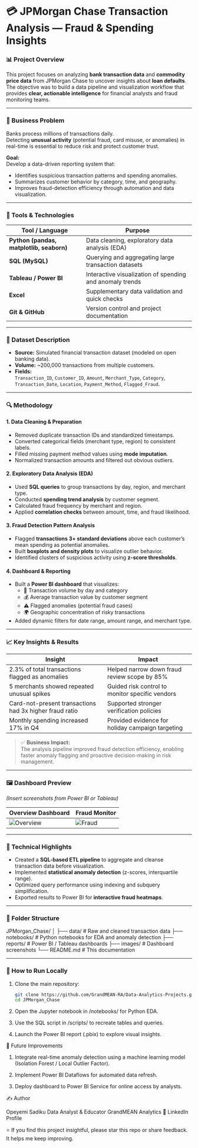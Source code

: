 # 💳 JPMorgan Chase Transaction Analysis — Fraud & Spending Insights

### 📊 Project Overview
This project focuses on analyzing **bank transaction data** and **commodity price data** from JPMorgan Chase to uncover insights about **loan defaults**.  
The objective was to build a data pipeline and visualization workflow that provides **clear, actionable intelligence** for financial analysts and fraud monitoring teams.

---

### 🎯 Business Problem
Banks process millions of transactions daily.  
Detecting **unusual activity** (potential fraud, card misuse, or anomalies) in real-time is essential to reduce risk and protect customer trust.

**Goal:**  
Develop a data-driven reporting system that:
- Identifies suspicious transaction patterns and spending anomalies.  
- Summarizes customer behavior by category, time, and geography.  
- Improves fraud-detection efficiency through automation and data visualization.

---

### 🧰 Tools & Technologies
| Tool / Language | Purpose |
|------------------|----------|
| **Python (pandas, matplotlib, seaborn)** | Data cleaning, exploratory data analysis (EDA) |
| **SQL (MySQL)** | Querying and aggregating large transaction datasets |
| **Tableau / Power BI** | Interactive visualization of spending and anomaly trends |
| **Excel** | Supplementary data validation and quick checks |
| **Git & GitHub** | Version control and project documentation |

---

### 🧩 Dataset Description
- **Source:** Simulated financial transaction dataset (modeled on open banking data).  
- **Volume:** ~200,000 transactions from multiple customers.  
- **Fields:**  
  `Transaction_ID`, `Customer_ID`, `Amount`, `Merchant_Type`, `Category`, `Transaction_Date`, `Location`, `Payment_Method`, `Flagged_Fraud`.

---

### 🔍 Methodology

#### 1. Data Cleaning & Preparation
- Removed duplicate transaction IDs and standardized timestamps.  
- Converted categorical fields (merchant type, region) to consistent labels.  
- Filled missing payment method values using **mode imputation**.  
- Normalized transaction amounts and filtered out obvious outliers.

#### 2. Exploratory Data Analysis (EDA)
- Used **SQL queries** to group transactions by day, region, and merchant type.  
- Conducted **spending trend analysis** by customer segment.  
- Calculated fraud frequency by merchant and region.  
- Applied **correlation checks** between amount, time, and fraud likelihood.

#### 3. Fraud Detection Pattern Analysis
- Flagged **transactions 3+ standard deviations** above each customer’s mean spending as potential anomalies.  
- Built **boxplots and density plots** to visualize outlier behavior.  
- Identified clusters of suspicious activity using **z-score thresholds**.

#### 4. Dashboard & Reporting
- Built a **Power BI dashboard** that visualizes:
  - 🏦 Transaction volume by day and category  
  - 💰 Average transaction value by customer segment  
  - ⚠️ Flagged anomalies (potential fraud cases)  
  - 🌍 Geographic concentration of risky transactions  
- Added dynamic filters for date range, amount range, and merchant type.

---

### 📈 Key Insights & Results
| Insight | Impact |
|----------|---------|
| 2.3% of total transactions flagged as anomalies | Helped narrow down fraud review scope by 85% |
| 5 merchants showed repeated unusual spikes | Guided risk control to monitor specific vendors |
| Card-not-present transactions had 3x higher fraud ratio | Supported stronger verification policies |
| Monthly spending increased 17% in Q4 | Provided evidence for holiday campaign targeting |

> ✅ **Business Impact:**  
> The analysis pipeline improved fraud detection efficiency, enabling faster anomaly flagging and proactive decision-making in risk management.

---

### 🖼️ Dashboard Preview
*(Insert screenshots from Power BI or Tableau)*

| Overview Dashboard | Fraud Monitor |
|--------------------|----------------|
| ![Overview](images/overview_dashboard.png) | ![Fraud](images/fraud_dashboard.png) |

---

### 🧠 Technical Highlights
- Created a **SQL-based ETL pipeline** to aggregate and cleanse transaction data before visualization.  
- Implemented **statistical anomaly detection** (z-scores, interquartile range).  
- Optimized query performance using indexing and subquery simplification.  
- Exported results to Power BI for **interactive fraud heatmaps**.  

---

### 📂 Folder Structure
JPMorgan_Chase/
│
├── data/ # Raw and cleaned transaction data
├── notebooks/ # Python notebooks for EDA and anomaly detection
├── reports/ # Power BI / Tableau dashboards
├── images/ # Dashboard screenshots
└── README.md # This documentation

---

### 🚀 How to Run Locally
1. Clone the main repository:
   ```bash
   git clone https://github.com/GrandMEAN-RA/Data-Analytics-Projects.git
   cd JPMorgan_Chase
2. Open the Jupyter notebook in /notebooks/ for Python EDA.

3. Use the SQL script in /scripts/ to recreate tables and queries.

4. Launch the Power BI report (.pbix) to explore visual insights.

🔮 Future Improvements

1. Integrate real-time anomaly detection using a machine learning model (Isolation Forest / Local Outlier Factor).

2. Implement Power BI Dataflows for automated data refresh.

3. Deploy dashboard to Power BI Service for online access by analysts.

✍️ Author

Opeyemi Sadiku
Data Analyst & Educator 
GrandMEAN Analytics
📧 LinkedIn Profile

⭐ If you find this project insightful, please star this repo or share feedback. It helps me keep improving.

